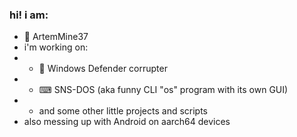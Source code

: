 ### hi! i am:
- 👥 ArtemMine37
- i'm working on:
- - 👾 Windows Defender corrupter
- - ⌨ SNS-DOS (aka funny CLI "os" program with its own GUI)
- - and some other little projects and scripts
- also messing up with Android on aarch64 devices
